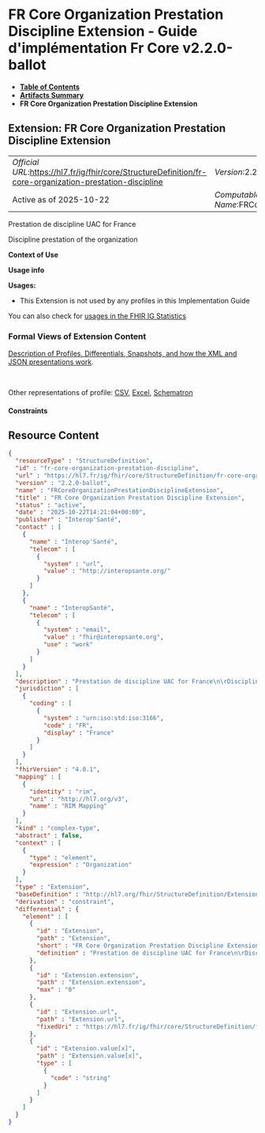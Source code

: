 # FR Core Organization Prestation Discipline Extension - Guide d'implémentation Fr Core v2.2.0-ballot

* [**Table of Contents**](toc.md)
* [**Artifacts Summary**](artifacts.md)
* **FR Core Organization Prestation Discipline Extension**

## Extension: FR Core Organization Prestation Discipline Extension 

| | |
| :--- | :--- |
| *Official URL*:https://hl7.fr/ig/fhir/core/StructureDefinition/fr-core-organization-prestation-discipline | *Version*:2.2.0-ballot |
| Active as of 2025-10-22 | *Computable Name*:FRCoreOrganizationPrestationDisciplineExtension |

Prestation de discipline UAC for France

Discipline prestation of the organization

**Context of Use**

**Usage info**

**Usages:**

* This Extension is not used by any profiles in this Implementation Guide

You can also check for [usages in the FHIR IG Statistics](https://packages2.fhir.org/xig/hl7.fhir.fr.core|current/StructureDefinition/fr-core-organization-prestation-discipline)

### Formal Views of Extension Content

 [Description of Profiles, Differentials, Snapshots, and how the XML and JSON presentations work](http://build.fhir.org/ig/FHIR/ig-guidance/readingIgs.html#structure-definitions). 

 

Other representations of profile: [CSV](StructureDefinition-fr-core-organization-prestation-discipline.csv), [Excel](StructureDefinition-fr-core-organization-prestation-discipline.xlsx), [Schematron](StructureDefinition-fr-core-organization-prestation-discipline.sch) 

#### Constraints



## Resource Content

```json
{
  "resourceType" : "StructureDefinition",
  "id" : "fr-core-organization-prestation-discipline",
  "url" : "https://hl7.fr/ig/fhir/core/StructureDefinition/fr-core-organization-prestation-discipline",
  "version" : "2.2.0-ballot",
  "name" : "FRCoreOrganizationPrestationDisciplineExtension",
  "title" : "FR Core Organization Prestation Discipline Extension",
  "status" : "active",
  "date" : "2025-10-22T14:21:04+00:00",
  "publisher" : "Interop'Santé",
  "contact" : [
    {
      "name" : "Interop'Santé",
      "telecom" : [
        {
          "system" : "url",
          "value" : "http://interopsante.org/"
        }
      ]
    },
    {
      "name" : "InteropSanté",
      "telecom" : [
        {
          "system" : "email",
          "value" : "fhir@interopsante.org",
          "use" : "work"
        }
      ]
    }
  ],
  "description" : "Prestation de discipline UAC for France\n\rDiscipline prestation of the organization",
  "jurisdiction" : [
    {
      "coding" : [
        {
          "system" : "urn:iso:std:iso:3166",
          "code" : "FR",
          "display" : "France"
        }
      ]
    }
  ],
  "fhirVersion" : "4.0.1",
  "mapping" : [
    {
      "identity" : "rim",
      "uri" : "http://hl7.org/v3",
      "name" : "RIM Mapping"
    }
  ],
  "kind" : "complex-type",
  "abstract" : false,
  "context" : [
    {
      "type" : "element",
      "expression" : "Organization"
    }
  ],
  "type" : "Extension",
  "baseDefinition" : "http://hl7.org/fhir/StructureDefinition/Extension",
  "derivation" : "constraint",
  "differential" : {
    "element" : [
      {
        "id" : "Extension",
        "path" : "Extension",
        "short" : "FR Core Organization Prestation Discipline Extension",
        "definition" : "Prestation de discipline UAC for France\n\rDiscipline prestation of the organization"
      },
      {
        "id" : "Extension.extension",
        "path" : "Extension.extension",
        "max" : "0"
      },
      {
        "id" : "Extension.url",
        "path" : "Extension.url",
        "fixedUri" : "https://hl7.fr/ig/fhir/core/StructureDefinition/fr-core-organization-prestation-discipline"
      },
      {
        "id" : "Extension.value[x]",
        "path" : "Extension.value[x]",
        "type" : [
          {
            "code" : "string"
          }
        ]
      }
    ]
  }
}

```
